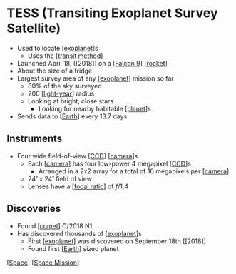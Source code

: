 # TESS (Transiting Exoplanet Survey Satellite)

- Used to locate [[exoplanet]]s
  - Uses the [[transit method]]
- Launched April 18, [[2018]] on a [[Falcon 9]] [[rocket]]
- About the size of a fridge
- Largest survey area of any [[exoplanet]] mission so far
  - 80% of the sky surveyed
  - 200 [[light-year]] radius
  - Looking at bright, close stars
    - Looking for nearby habitable [[planet]]s
- Sends data to [[Earth]] every 13.7 days

## Instruments

- Four wide field-of-view [[CCD]] [[camera]]s
  - Each [[camera]] has four low-power 4 megapixel [[CCD]]s
    - Arranged in a 2x2 array for a total of 16 megapixels per [[camera]]
  - 24˚ x 24˚ field of view
  - Lenses have a [[focal ratio]] of $f$/1.4

## Discoveries

- Found [[comet]] C/2018 N1
- Has discovered thousands of [[exoplanet]]s
  - First [[exoplanet]] was discovered on September 18th [[2018]]
  - Found first [[Earth]] sized planet

[[Space]] [[Space Mission]]

[//begin]: # "Autogenerated link references for markdown compatibility"
[exoplanet]: exoplanet "Exoplanet"
[transit method]: transit-method "Transit Method"
[Falcon 9]: falcon-9 "Falcon 9"
[rocket]: rocket "Rocket"
[exoplanet]: exoplanet "Exoplanet"
[light-year]: light-year "Light-year"
[planet]: planet "Planet"
[Earth]: earth "Earth 🜨"
[CCD]: ccd "CCD (Charge-Coupled Device)"
[camera]: camera "Camera"
[camera]: camera "Camera"
[CCD]: ccd "CCD (Charge-Coupled Device)"
[camera]: camera "Camera"
[focal ratio]: focal-ratio "Focal Ratio"
[comet]: comet "Comet"
[exoplanet]: exoplanet "Exoplanet"
[exoplanet]: exoplanet "Exoplanet"
[Earth]: earth "Earth 🜨"
[Space]: space "Space"
[Space Mission]: space-mission "Space Mission"
[//end]: # "Autogenerated link references"